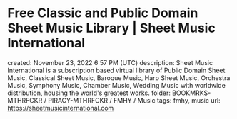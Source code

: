 # Free Classic and Public Domain Sheet Music Library | Sheet Music International

created: November 23, 2022 6:57 PM (UTC)
description: Sheet Music International is a subscription based virtual library of Public Domain Sheet Music, Classical Sheet Music, Baroque Music, Harp Sheet Music, Orchestra Music, Symphony Music, Chamber Music, Wedding Music with worldwide distribution, housing the world's greatest works.
folder: BOOKMRKS-MTHRFCKR / PIRACY-MTHRFCKR / FMHY / Music
tags: fmhy, music
url: https://sheetmusicinternational.com